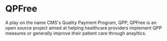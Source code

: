 # QPFree

A play on the name CMS's Quality Payment Program, QPP, QPFree is an open source project aimed at helping healthcare providers implement QPP measures or generally improve their patient care through anayltics. 

